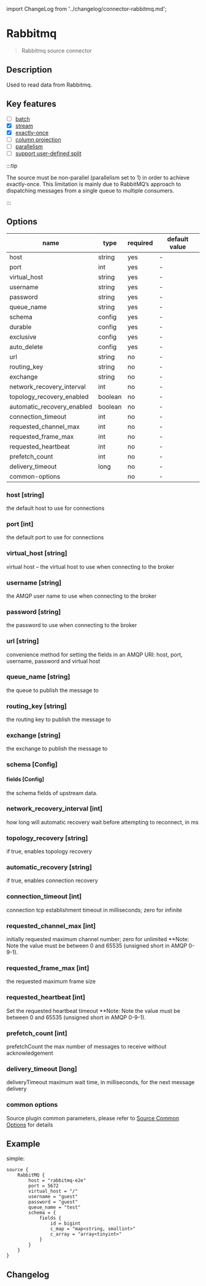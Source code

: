 import ChangeLog from '../changelog/connector-rabbitmq.md';

# Rabbitmq

> Rabbitmq source connector

## Description

Used to read data from Rabbitmq.

## Key features

- [ ] [batch](../../concept/connector-v2-features.md)
- [x] [stream](../../concept/connector-v2-features.md)
- [x] [exactly-once](../../concept/connector-v2-features.md)
- [ ] [column projection](../../concept/connector-v2-features.md)
- [ ] [parallelism](../../concept/connector-v2-features.md)
- [ ] [support user-defined split](../../concept/connector-v2-features.md)

:::tip

The source must be non-parallel (parallelism set to 1) in order to achieve exactly-once. This limitation is mainly due to RabbitMQ’s approach to dispatching messages from a single queue to multiple consumers.

:::

## Options

|            name            |  type   | required | default value |
|----------------------------|---------|----------|---------------|
| host                       | string  | yes      | -             |
| port                       | int     | yes      | -             |
| virtual_host               | string  | yes      | -             |
| username                   | string  | yes      | -             |
| password                   | string  | yes      | -             |
| queue_name                 | string  | yes      | -             |
| schema                     | config  | yes      | -             |
| durable                    | config  | yes      | -             |
| exclusive                  | config  | yes      | -             |
| auto_delete                | config  | yes      | -             |
| url                        | string  | no       | -             |
| routing_key                | string  | no       | -             |
| exchange                   | string  | no       | -             |
| network_recovery_interval  | int     | no       | -             |
| topology_recovery_enabled  | boolean | no       | -             |
| automatic_recovery_enabled | boolean | no       | -             |
| connection_timeout         | int     | no       | -             |
| requested_channel_max      | int     | no       | -             |
| requested_frame_max        | int     | no       | -             |
| requested_heartbeat        | int     | no       | -             |
| prefetch_count             | int     | no       | -             |
| delivery_timeout           | long    | no       | -             |
| common-options             |         | no       | -             |

### host [string]

the default host to use for connections

### port [int]

the default port to use for connections

### virtual_host [string]

virtual host – the virtual host to use when connecting to the broker

### username [string]

the AMQP user name to use when connecting to the broker

### password [string]

the password to use when connecting to the broker

### url [string]

convenience method for setting the fields in an AMQP URI: host, port, username, password and virtual host

### queue_name [string]

the queue to publish the message to

### routing_key [string]

the routing key to publish the message to

### exchange [string]

the exchange to publish the message to

### schema [Config]

#### fields [Config]

the schema fields of upstream data.

### network_recovery_interval [int]

how long will automatic recovery wait before attempting to reconnect, in ms

### topology_recovery [string]

if true, enables topology recovery

### automatic_recovery [string]

if true, enables connection recovery

### connection_timeout [int]

connection tcp establishment timeout in milliseconds; zero for infinite

### requested_channel_max [int]

initially requested maximum channel number; zero for unlimited
**Note: Note the value must be between 0 and 65535 (unsigned short in AMQP 0-9-1).

### requested_frame_max [int]

the requested maximum frame size

### requested_heartbeat [int]

Set the requested heartbeat timeout
**Note: Note the value must be between 0 and 65535 (unsigned short in AMQP 0-9-1).

### prefetch_count [int]

prefetchCount the max number of messages to receive without acknowledgement

### delivery_timeout [long]

deliveryTimeout maximum wait time, in milliseconds, for the next message delivery

### common options

Source plugin common parameters, please refer to [Source Common Options](../source-common-options.md) for details

## Example

simple:

```hocon
source {
    RabbitMQ {
        host = "rabbitmq-e2e"
        port = 5672
        virtual_host = "/"
        username = "guest"
        password = "guest"
        queue_name = "test"
        schema = {
            fields {
                id = bigint
                c_map = "map<string, smallint>"
                c_array = "array<tinyint>"
            }
        }
    }
}
```

## Changelog

<ChangeLog />

